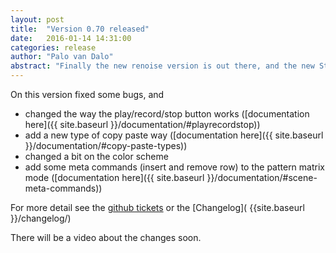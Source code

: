 ```yaml
---
layout: post
title:  "Version 0.70 released"
date:   2016-01-14 14:31:00
categories: release
author: "Palo van Dalo"
abstract: "Finally the new renoise version is out there, and the new Stepp0r version is too!"
---
```


On this version fixed some bugs, and 

* changed the way the play/record/stop button works 
([documentation here]({{ site.baseurl }}/documentation/#playrecordstop))
* add a new type of copy paste way
([documentation here]({{ site.baseurl }}/documentation/#copy-paste-types))
* changed a bit on the color scheme
* add some meta commands (insert and remove row) to the pattern matrix mode
([documentation here]({{ site.baseurl }}/documentation/#scene-meta-commands))

For more detail see the 
[github tickets](https://github.com/mrVanDalo/stepp0r/issues?q=milestone%3A%220.7+Rein+Valdmaa%22)  or the 
[Changelog]( {{site.baseurl }}/changelog/) 

There will be a video about the changes soon.


